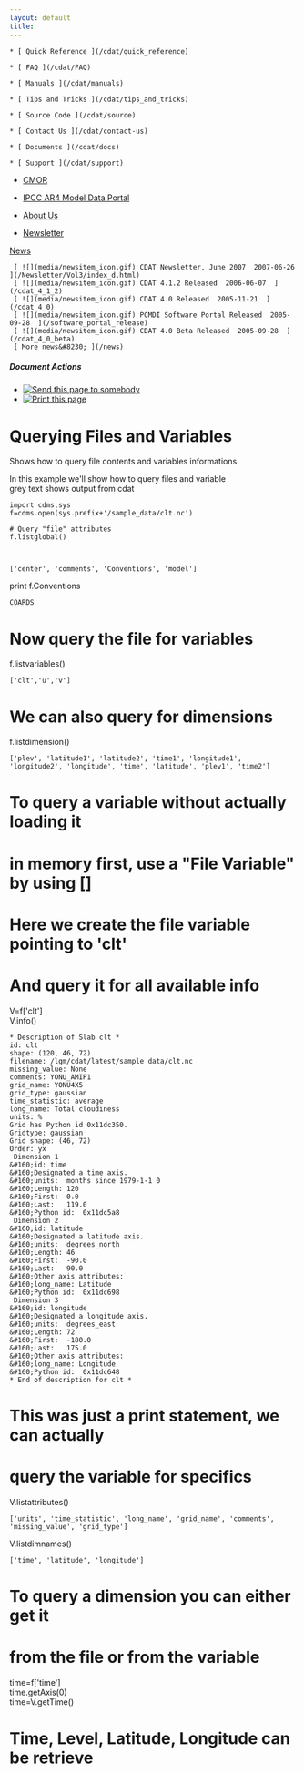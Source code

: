 ```yaml
---
layout: default
title: 
---
```



    * [ Quick Reference ](/cdat/quick_reference)

    * [ FAQ ](/cdat/FAQ)

    * [ Manuals ](/cdat/manuals)

    * [ Tips and Tricks ](/cdat/tips_and_tricks)

    * [ Source Code ](/cdat/source)

    * [ Contact Us ](/cdat/contact-us)

    * [ Documents ](/cdat/docs)

    * [ Support ](/cdat/support)

  * [ CMOR ](/cmor)

  * [ IPCC AR4 Model Data Portal ](/esg_data_portal)

  * [ About Us ](/about)

  * [ Newsletter ](/Newsletter)

[ News ](/news)

     [ ![](media/newsitem_icon.gif) CDAT Newsletter, June 2007  2007-06-26  ](/Newsletter/Vol3/index_d.html)
     [ ![](media/newsitem_icon.gif) CDAT 4.1.2 Released  2006-06-07  ](/cdat_4_1_2)
     [ ![](media/newsitem_icon.gif) CDAT 4.0 Released  2005-11-21  ](/cdat_4_0)
     [ ![](media/newsitem_icon.gif) PCMDI Software Portal Released  2005-09-28  ](/software_portal_release)
     [ ![](media/newsitem_icon.gif) CDAT 4.0 Beta Released  2005-09-28  ](/cdat_4_0_beta)
     [ More news&#8230; ](/news)

#####  Document Actions

  * [ ![Send this page to somebody](media/mail_icon.gif) ](/cdat/tutorials/cdatbasics/cdms-basics/query/sendto_form)
  * [ ![Print this page](media/print_icon.gif) ](/this.print\(\))

#  Querying Files and Variables

Shows how to query file contents and variables informations

In this example we'll show how to query files and variable  
grey text shows output from cdat  

    
    
    import cdms,sys  
    f=cdms.open(sys.prefix+'/sample_data/clt.nc')  
      
    # Query "file" attributes  
    f.listglobal()  
    
    
    
    ['center', 'comments', 'Conventions', 'model']

print f.Conventions  

    
    
    COARDS

  
# Now query the file for variables  
f.listvariables()  

    
    
    ['clt','u','v']

  
# We can also query for dimensions  
f.listdimension()  

    
    
    ['plev', 'latitude1', 'latitude2', 'time1', 'longitude1', 'longitude2', 'longitude', 'time', 'latitude', 'plev1', 'time2']

  
# To query a variable without actually loading it  
# in memory first, use a "File Variable" by using []  
# Here we create the file variable pointing to 'clt'  
# And query it for all available info  
V=f['clt']  
V.info()  

    
    
    * Description of Slab clt *  
    id: clt  
    shape: (120, 46, 72)  
    filename: /lgm/cdat/latest/sample_data/clt.nc  
    missing_value: None  
    comments: YONU_AMIP1  
    grid_name: YONU4X5  
    grid_type: gaussian  
    time_statistic: average  
    long_name: Total cloudiness  
    units: %  
    Grid has Python id 0x11dc350.  
    Gridtype: gaussian  
    Grid shape: (46, 72)  
    Order: yx  
     Dimension 1   
    &#160;id: time  
    &#160;Designated a time axis.  
    &#160;units:  months since 1979-1-1 0  
    &#160;Length: 120  
    &#160;First:  0.0  
    &#160;Last:   119.0  
    &#160;Python id:  0x11dc5a8  
     Dimension 2   
    &#160;id: latitude  
    &#160;Designated a latitude axis.  
    &#160;units:  degrees_north  
    &#160;Length: 46  
    &#160;First:  -90.0  
    &#160;Last:   90.0  
    &#160;Other axis attributes:  
    &#160;long_name: Latitude  
    &#160;Python id:  0x11dc698  
     Dimension 3   
    &#160;id: longitude  
    &#160;Designated a longitude axis.  
    &#160;units:  degrees_east  
    &#160;Length: 72  
    &#160;First:  -180.0  
    &#160;Last:   175.0  
    &#160;Other axis attributes:  
    &#160;long_name: Longitude  
    &#160;Python id:  0x11dc648  
    * End of description for clt *

  
# This was just a print statement, we can actually  
# query the variable for specifics  
V.listattributes()  

    
    
    ['units', 'time_statistic', 'long_name', 'grid_name', 'comments', 'missing_value', 'grid_type']

V.listdimnames()  

    
    
    ['time', 'latitude', 'longitude']

  
# To query a dimension you can either get it  
# from the file or from the variable  
time=f['time']  
time.getAxis(0)  
time=V.getTime()  
# Time, Level, Latitude, Longitude can be retrieve  
